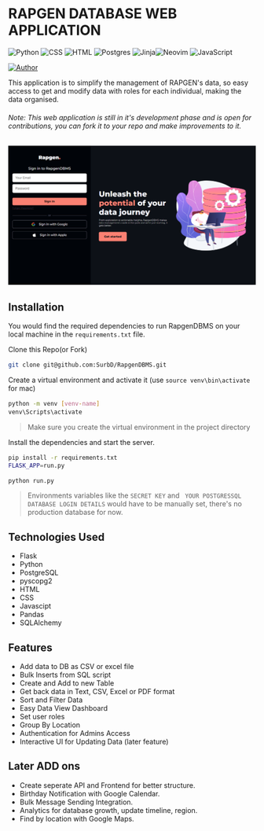 # RAPGEN DATABASE WEB APPLICATION
![Python](https://img.shields.io/badge/Python-14354C.svg?logo=python&logoColor=white) ![CSS](https://img.shields.io/badge/CSS-1572B6.svg?logo=css3&logoColor=white) ![HTML](https://img.shields.io/badge/HTML-E34F26.svg?logo=html5&logoColor=white) ![Postgres](https://img.shields.io/badge/postgres-%23316192.svg?style=for-the-badge&logo=postgresql&logoColor=white) ![Jinja](https://img.shields.io/badge/jinja-white.svg?style=for-the-badge&logo=jinja&logoColor=black)![Neovim](https://img.shields.io/badge/NeoVim-%2357A143.svg?&style=for-the-badge&logo=neovim&logoColor=white) ![JavaScript](https://img.shields.io/badge/javascript-%23323330.svg?style=for-the-badge&logo=javascript&logoColor=%23F7DF1E)

[![Author](https://img.shields.io/badge/Author-Devyn-orange)](https://github.com/surbd)

This application is to simplify the management of RAPGEN's data, so easy access to get and modify data with roles for each individual, making the data organised.

###### Note: This web application is still in it's development phase and is open for contributions, you can fork it to your repo and make improvements to it.
![Login Page for RapgenDBMS](app/static/images/login-page-01.png)

## Installation

You would find the required dependencies to run RapgenDBMS on your local machine in the `requirements.txt` file.

Clone this Repo(or Fork)
```sh
git clone git@github.com:SurbD/RapgenDBMS.git
```
Create a virtual environment and activate it (use `source venv\bin\activate` for mac)
```sh
python -m venv [venv-name]
venv\Scripts\activate
```
> Make sure you create the virtual environment in the project directory

Install the dependencies and start the server.

```sh
pip install -r requirements.txt
FLASK_APP=run.py
```
```
python run.py
```
> Environments variables like the `SECRET KEY` and ` YOUR POSTGRESSQL DATABASE LOGIN DETAILS`
>  would have to be manually set, there's no production database for now.

## Technologies Used

- Flask
- Python
- PostgreSQL
- pyscopg2
- HTML
- CSS
- Javascipt
- Pandas
- SQLAlchemy

## Features

- Add data to DB as CSV or excel file
- Bulk Inserts from SQL script
- Create and Add to new Table
- Get back data in Text, CSV, Excel or PDF format
- Sort and Filter Data
- Easy Data View Dashboard
- Set user roles
- Group By Location
- Authentication for Admins Access
- Interactive UI for Updating Data (later feature)

## Later ADD ons

- Create seperate API and Frontend for better structure.
- Birthday Notification with Google Calendar.
- Bulk Message Sending Integration.
- Analytics for database growth, update timeline, region.
- Find by location with Google Maps.

